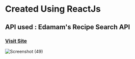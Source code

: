 # Created Using ReactJs
## API used : Edamam's Recipe Search API

### [Visit Site](https://recipe-search-app-govind.netlify.app/)




![Screenshot (49)](https://user-images.githubusercontent.com/65660930/98544556-3433bf00-22ba-11eb-9b4f-155ee6376f0b.png)
